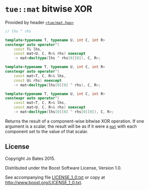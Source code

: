 `tue::mat` bitwise XOR
======================
Provided by header [`<tue/mat.hpp>`](../../headers/mat.md)

```c++
// lhs ^ rhs

template<typename T, typename U, int C, int R>
constexpr auto operator^(
    const T& lhs,
	const mat<U, C, R>& rhs) noexcept
    -> mat<decltype(lhs ^ rhs[0][0]), C, R>;

template<typename T, typename U, int C, int R>
constexpr auto operator^(
    const mat<T, C, R>& lhs,
	const U& rhs) noexcept
    -> mat<decltype(lhs[0][0] ^ rhs), C, R>;

template<typename T, typename U, int C, int R>
constexpr auto operator^(
    const mat<T, C, R>& lhs,
	const mat<U, C, R>& rhs) noexcept
    -> mat<decltype(lhs[0][0] ^ rhs[0][0]), C, R>;
```

Returns the result of a component-wise bitwise XOR operation. If one argument is
a scalar, the result will be as if it were a [`mat`](../../headers/mat.md) with
each component set to the value of that scalar.

License
-------
Copyright Jo Bates 2015.

Distributed under the Boost Software License, Version 1.0.

See accompanying file [LICENSE_1_0.txt](../../../LICENSE_1_0.txt) or copy at
http://www.boost.org/LICENSE_1_0.txt.
